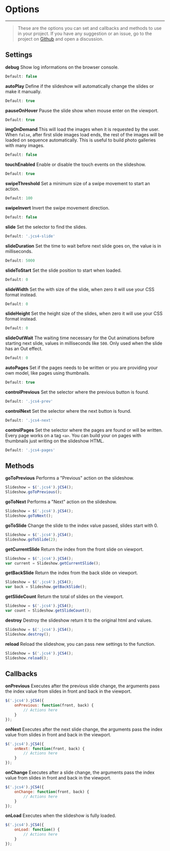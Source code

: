 # Options
		
***
		
> These are the options you can set and callbacks and methods to use in your project. If you have any suggestion or an issue, go to the project on [Github](https://github.com/edirpedro/jcs4/) and open a discussion.
		
## Settings

**debug**
Show log informations on the browser console.
```javascript
Default: false
```
			
**autoPlay**
Define if the slideshow will automatically change the slides or make it manually.
```javascript
Default: true
```
			
**pauseOnHover**
Pause the slide show when mouse enter on the viewport.
```javascript
Default: true
```

**imgOnDemand**
This will load the images when it is requested by the user. When `false`, after first slide images load ends, the rest of the images will be loaded on sequence automatically. This is useful to build photo galleries with many images.
```javascript
Default: false
```
				
**touchEnabled**
Enable or disable the touch events on the slideshow.
```javascript
Default: true
```
			
**swipeThreshold**
Set a minimum size of a swipe movement to start an action.
```javascript
Default: 100
```
			
**swipeInvert**
Invert the swipe movement direction.
```javascript
Default: false
```
			
**slide**
Set the selector to find the slides.
```javascript
Default: '.jcs4-slide'
```
			
**slideDuration**
Set the time to wait before next slide goes on, the value is in milliseconds.
```javascript
Default: 5000
```
			
**slideToStart**
Set the slide position to start when loaded.
```javascript
Default: 0
```
			
**slideWidth**
Set the with size of the slide, when zero it will use your CSS format instead.
```javascript
Default: 0
```
			
**slideHeight**
Set the height size of the slides, when zero it will use your CSS format instead.
```javascript
Default: 0
```

**slideOutWait**
The waiting time necessary for the Out animations before starting next slide, values in milliseconds like `500`. Only used when the slide has an Out effect.
```javascript
Default: 0
```
			
**autoPages**
Set if the pages needs to be written or you are providing your own model, like pages using thumbnails.
```javascript
Default: true
```
			
**controlPrevious**
Set the selector  where the previous button is found.
```javascript
Default: '.jcs4-prev'
```

**controlNext**
Set the selector  where the next button is found.
```javascript
Default: '.jcs4-next'
```
			
**controlPages**
Set the selector where the pages are found or will be written. Every page works on a tag `<a>`. You can build your on pages with thumbnails just writing on the slideshow HTML.
```javascript
Default: '.jcs4-pages'
```
		
## Methods
		
**goToPrevious**
Performs a "Previous" action on the slideshow.
```javascript
Slideshow = $('.jcs4').jCS4();
Slideshow.goToPrevious();
```

**goToNext**
Performs a "Next" action on the slideshow.
```javascript
Slideshow = $('.jcs4').jCS4();
Slideshow.goToNext();
```
	
**goToSlide**
Change the slide to the index value passed, slides start with 0.
```javascript
Slideshow = $('.jcs4').jCS4();
Slideshow.goToSlide(2);
```
		
**getCurrentSlide**
Return the index from the front slide on viewport.
```javascript
Slideshow = $('.jcs4').jCS4();
var current = Slideshow.getCurrentSlide();
```

**getBackSlide**
Return the index from the back slide on viewport.
```javascript
Slideshow = $('.jcs4').jCS4();
var back = Slideshow.getBackSlide();
```

**getSlideCount**
Return the total of slides on the viewport.
```javascript
Slideshow = $('.jcs4').jCS4();
var count = Slideshow.getSlideCount();
```

**destroy**
Destroy the slideshow return it to the original html and values.
```javascript
Slideshow = $('.jcs4').jCS4();
Slideshow.destroy();
```

**reload**
Reload the slideshow, you can pass new settings to the function.
```javascript
Slideshow = $('.jcs4').jCS4();
Slideshow.reload();
```

## Callbacks
		
**onPrevious**
Executes after the previous slide change, the arguments pass the index value from slides in front and back in the viewport.
```javascript
$('.jcs4').jCS4({
	onPrevious: function(front, back) {
		// Actions here
	}
});
```
			
**onNext**
Executes after the next slide change, the arguments pass the index value from slides in front and back in the viewport.
```javascript
$('.jcs4').jCS4({
	onNext: function(front, back) {
		// Actions here
	}
});
```
			
**onChange**
Executes after a slide change, the arguments pass the index value from slides in front and back in the viewport.
```javascript
$('.jcs4').jCS4({
	onChange: function(front, back) {
		// Actions here
	}
});
```
			
**onLoad**
Executes when the slideshow is fully loaded.
```javascript
$('.jcs4').jCS4({
	onLoad: function() {
		// Actions here
	}
});
```
